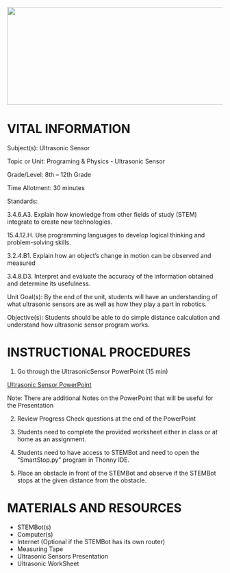 <img src=https://raw.githubusercontent.com/BotDevLLC/BotDevCurriculum/master/Pictures/Botdev.png height="228" width="980">

# VITAL INFORMATION

Subject(s):          Ultrasonic Sensor 

Topic or Unit:     Programing & Physics - Ultrasonic Sensor

Grade/Level:       8th – 12th Grade

Time Allotment:	 30 minutes

Standards:         

3.4.6.A3. Explain how knowledge from other fields of study (STEM) integrate to create new technologies.  

15.4.12.H. Use programming languages to develop logical thinking and problem-solving skills.

3.2.4.B1. Explain how an object’s change in motion can be observed and measured  

3.4.8.D3. Interpret and evaluate the accuracy of the information obtained and determine its usefulness. 

Unit Goal(s):      By the end of the unit, students will have an understanding of what ultrasonic sensors are as well as how they play a part in robotics.

Objective(s):      Students should be able to do simple distance calculation and understand how ultrasonic sensor program works. 

# INSTRUCTIONAL PROCEDURES

1.	Go through the UltrasonicSensor PowerPoint (15 min) 

<a href="https://drive.google.com/drive/folders/10wZY2EHtWWunkD425uKqsq4-I2B7r83B" target="_blank">Ultrasonic Sensor PowerPoint</a>

Note: There are additional Notes on the PowerPoint that will be useful for the Presentation  

2.	Review Progress Check questions at the end of the PowerPoint 
3.	Students need to complete the provided worksheet either in class or at home as an assignment. 

4.	Students need to have access to STEMBot and need to open the “SmartStop.py” program in Thonny IDE. 

5.	Place an obstacle in front of the STEMBot and observe if the STEMBot stops at the given distance from the obstacle. 

# MATERIALS AND RESOURCES

* STEMBot(s)
* Computer(s)
* Internet (Optional if the STEMBot has its own router)
* Measuring Tape
* Ultrasonic Sensors Presentation
* Ultrasonic WorkSheet


